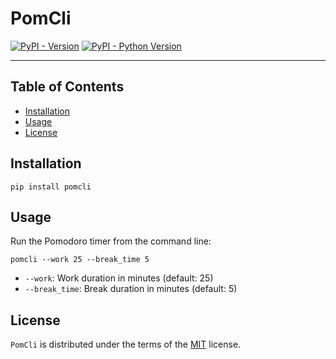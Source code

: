 # PomCli

[![PyPI - Version](https://img.shields.io/pypi/v/pomcli.svg)](https://pypi.org/project/pomcli)
[![PyPI - Python Version](https://img.shields.io/pypi/pyversions/pomcli.svg)](https://pypi.org/project/pomcli)

-----

## Table of Contents

- [Installation](#installation)
- [Usage](#usage)
- [License](#license)

## Installation

```console
pip install pomcli
```

## Usage

Run the Pomodoro timer from the command line:

```console
pomcli --work 25 --break_time 5
```

- `--work`: Work duration in minutes (default: 25)
- `--break_time`: Break duration in minutes (default: 5)

## License

`PomCli` is distributed under the terms of the [MIT](https://spdx.org/licenses/MIT.html) license.
